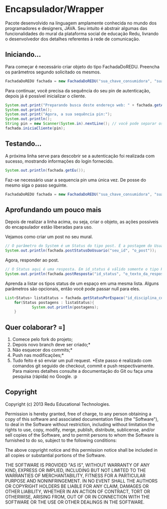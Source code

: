 Encapsulador/Wrapper
====================

<p>Pacote desenvolvido na linguagem amplamente conhecida no mundo dos programadores e designers, JAVA. Seu intuito é abstrair algumas das funcionalidades do mural da plataforma social de educação Redu, livrando o desenvolvedor dos detalhes referentes à rede de comunicação.</p>

<h2>Iniciando...</h2>

<p>Para começar é necessário criar objeto do tipo FachadaDoREDU. Preencha os parâmetros segundo solicitado os mesmos.</p>

```java
FachadaDoREDU fachada = new FachadaDoREDU("sua_chave_consumidora", "sua_chave_secreta");
```

<p>Para continuar, você precisa da sequência do seu pin de autenticação, depois já é possível inicializar o cliente.</p>

```java
System.out.print("Preparando busca deste endereço web: " + fachada.getAuthorizeUrl());
System.out.println();
System.out.print("Agora, a sua sequência pin:");
System.out.println();
String pin = new Scanner(System.in).nextLine(); // você pode separar os objetos aqui se achar pouco legível. =P
fachada.iniciaCliente(pin);
```

<h2>Testando...</h2>

<p>A próxima linha serve para descobrir se a autenticação foi realizada com sucesso, mostrando informações do login fornecido.</p>

```java
System.out.println(fachada.getEu());
```

<p>Faz-se necessário usar a sequencia pin uma única vez. De posse do mesmo siga o passo seguinte.</p>

```java
FachadaDoREDU fachada = new FachadaDoREDU("sua_chave_consumidora", "sua_chave_secreta", "seu_pin");
```

<h2>Aprofundando um pouco mais</h2>

<p>Depois de realizar a linha acima, ou seja, criar o objeto, as ações possíveis do encapsulador estão liberadas para uso.</p>

<p>Vejamos como criar um post no seu mural.</p>

```java
// O parâmetro do System é um Status do tipo post. É a postagem do Usuário.
System.out.println(fachada.postStatusDoUsuario("seu_id", "o_post"));
```
<p>Agora, responder ao post.</p>

```java
// O Status aqui é uma resposta. Em id_status é válido somente o tipo Help ou Activity.
System.out.println(fachada.postResposta("id_status", "o_texto_da_resposta_seja_pedido_de_ajuda_ou_comentário"));
```

<p>Aprenda a listar os tipos status de um espaço em uma mesma lista. Alguns parâmetros são opcionais, então você pode passar null para eles.</p>

```java
List<Status> listaStatus = fachada.getStatusPorEspaco("id_disciplina_com_acesso_garantido", "Log", null); // Log é dos tipos de Status.
  	for(Status postagens : listaStatus){
			System.out.println(postagens);
	}
```


<h2>Quer colaborar? =]</h2>

1. Comece pelo fork do projeto;
2. Depois novo branch deve ser criado;*
3. Não esquecer dos commits;*
4. Push nas modificações;*
5. Tudo feito é só enviar um pull request.
*Este passo é realizado com comandos git seguido de checkout, commit e push respectivamente. Para maiores detalhes consulte a documentação do Git ou faça uma pesquisa (rápida) no Google. :p

<h2>Copyright</h2>

<p>Copyright (c) 2013 Redu Educational Technologies.</p>

<p>Permission is hereby granted, free of charge, to any person obtaining a copy of this software and associated documentation files (the "Software"), to deal in the Software without restriction, including without limitation the rights to use, copy, modify, merge, publish, distribute, sublicense, and/or sell copies of the Software, and to permit persons to whom the Software is furnished to do so, subject to the following conditions:</p>

<p>The above copyright notice and this permission notice shall be included in all copies or substantial portions of the Software.</p>

<p>THE SOFTWARE IS PROVIDED "AS IS", WITHOUT WARRANTY OF ANY KIND, EXPRESS OR IMPLIED, INCLUDING BUT NOT LIMITED TO THE WARRANTIES OF MERCHANTABILITY, FITNESS FOR A PARTICULAR PURPOSE AND NONINFRINGEMENT. IN NO EVENT SHALL THE AUTHORS OR COPYRIGHT HOLDERS BE LIABLE FOR ANY CLAIM, DAMAGES OR OTHER LIABILITY, WHETHER IN AN ACTION OF CONTRACT, TORT OR OTHERWISE, ARISING FROM, OUT OF OR IN CONNECTION WITH THE SOFTWARE OR THE USE OR OTHER DEALINGS IN THE SOFTWARE.</p>